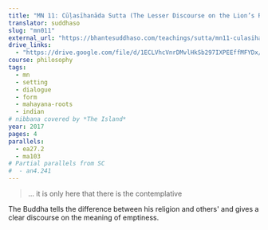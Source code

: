 ```yaml
---
title: "MN 11: Cūḷasīhanāda Sutta (The Lesser Discourse on the Lion’s Roar)"
translator: suddhaso
slug: "mn011"
external_url: "https://bhantesuddhaso.com/teachings/sutta/mn11-culasihanada-sutta/"
drive_links:
  - "https://drive.google.com/file/d/1ECLVhcVnrDMvlHkSb297IXPEEffMFYDx/view?usp=drivesdk"
course: philosophy
tags:
  - mn
  - setting
  - dialogue
  - form
  - mahayana-roots
  - indian
# nibbana covered by *The Island*
year: 2017
pages: 4
parallels:
  - ea27.2
  - ma103
# Partial parallels from SC
#  - an4.241
---
```


> … it is only here that there is the contemplative

The Buddha tells the difference between his religion and others' and gives a clear discourse on the meaning of emptiness.
